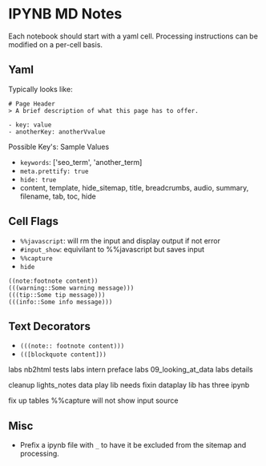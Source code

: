 # IPYNB MD Notes

Each notebook should start with a yaml cell. Processing instructions can be modified on a per-cell basis.

## Yaml

Typically looks like:

```
# Page Header
> A brief description of what this page has to offer.

- key: value
- anotherKey: anotherVvalue
```

Possible Key's: Sample Values

- `keywords`: ['seo_term', 'another_term]
- `meta.prettify: true`
- `hide: true`
- content, template, hide_sitemap, title, breadcrumbs, audio, summary, filename, tab, toc, hide

## Cell Flags

- `%%javascript`: will rm the input and display output if not error
- `#input_show`: equivilant to %%javascript but saves input
- `%%capture`
- `hide `

```
((note:footnote content))
(((warning::Some warning message)))
(((tip::Some tip message)))
(((info::Some info message)))
```

## Text Decorators

- `(((note:: footnote content)))`
- `(([blockquote content]))`

labs nb2html tests
labs intern preface
labs 09_looking_at_data
labs details

cleanup lights_notes
data play lib needs fixin
dataplay lib has three ipynb

fix up tables
%%capture will not show input source

## Misc

- Prefix a ipynb file with `_` to have it be excluded from the sitemap and processing.
